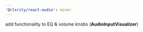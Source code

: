 ```yaml
---
'@clxrity/react-audio': minor
---
```


add functionality to EQ & volume knobs (**AudioInputVisualizer**)

